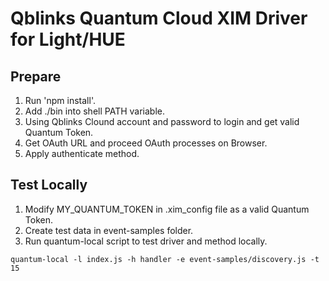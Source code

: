 # Qblinks Quantum Cloud XIM Driver for Light/HUE

## Prepare

1. Run 'npm install'.
1. Add ./bin into shell PATH variable.
1. Using Qblinks Clound account and password to login and get valid Quantum Token.
1. Get OAuth URL and proceed OAuth processes on Browser.
1. Apply authenticate method.

## Test Locally

1. Modify MY_QUANTUM_TOKEN in .xim_config file as a valid Quantum Token.
1. Create test data in event-samples folder.
1. Run quantum-local script to test driver and method locally.

```
quantum-local -l index.js -h handler -e event-samples/discovery.js -t 15
```

